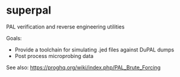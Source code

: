 # superpal
PAL verification and reverse engineering utilities

Goals:
  * Provide a toolchain for simulating .jed files against DuPAL dumps
  * Post process microprobing data

See also: https://proghq.org/wiki/index.php/PAL_Brute_Forcing
